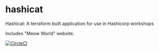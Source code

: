 # hashicat
Hashicat: A terraform built application for use in Hashicorp workshops


Includes "Meow World" website.

[![CircleCI](https://circleci.com/gh/hashicorp/hashicat-azure.svg?style=svg)](https://circleci.com/gh/hashicorp/hashicat-azure)
